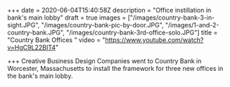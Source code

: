 +++
date = 2020-06-04T15:40:58Z
description = "Office instillation in bank's main lobby"
draft = true
images = ["/images/country-bank-3-in-sight.JPG", "/images/country-bank-pic-by-door.JPG", "/images/1-and-2-country-bank.JPG", "/images/country-bank-3rd-office-solo.JPG"]
title = "Country Bank Offices "
video = "https://www.youtube.com/watch?v=HgC9L22BIT4"

+++
Creative Business Design Companies went to Country Bank in Worcester, Massachusetts to install the framework for three new offices in the bank's main lobby.